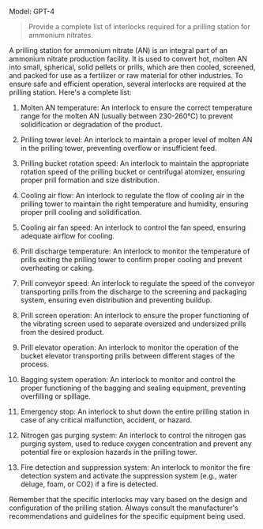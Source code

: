 Model: GPT-4

> Provide a complete list of interlocks required for a prilling station for ammonium nitrates.

A prilling station for ammonium nitrate (AN) is an integral part of an ammonium nitrate production facility. It is used to convert hot, molten AN into small, spherical, solid pellets or prills, which are then cooled, screened, and packed for use as a fertilizer or raw material for other industries. To ensure safe and efficient operation, several interlocks are required at the prilling station. Here's a complete list:

1.  Molten AN temperature: An interlock to ensure the correct temperature range for the molten AN (usually between 230-260°C) to prevent solidification or degradation of the product.
    
2.  Prilling tower level: An interlock to maintain a proper level of molten AN in the prilling tower, preventing overflow or insufficient feed.
    
3.  Prilling bucket rotation speed: An interlock to maintain the appropriate rotation speed of the prilling bucket or centrifugal atomizer, ensuring proper prill formation and size distribution.
    
4.  Cooling air flow: An interlock to regulate the flow of cooling air in the prilling tower to maintain the right temperature and humidity, ensuring proper prill cooling and solidification.
    
5.  Cooling air fan speed: An interlock to control the fan speed, ensuring adequate airflow for cooling.
    
6.  Prill discharge temperature: An interlock to monitor the temperature of prills exiting the prilling tower to confirm proper cooling and prevent overheating or caking.
    
7.  Prill conveyor speed: An interlock to regulate the speed of the conveyor transporting prills from the discharge to the screening and packaging system, ensuring even distribution and preventing buildup.
    
8.  Prill screen operation: An interlock to ensure the proper functioning of the vibrating screen used to separate oversized and undersized prills from the desired product.
    
9.  Prill elevator operation: An interlock to monitor the operation of the bucket elevator transporting prills between different stages of the process.
    
10.  Bagging system operation: An interlock to monitor and control the proper functioning of the bagging and sealing equipment, preventing overfilling or spillage.
    
11.  Emergency stop: An interlock to shut down the entire prilling station in case of any critical malfunction, accident, or hazard.
    
12.  Nitrogen gas purging system: An interlock to control the nitrogen gas purging system, used to reduce oxygen concentration and prevent any potential fire or explosion hazards in the prilling tower.
    
13.  Fire detection and suppression system: An interlock to monitor the fire detection system and activate the suppression system (e.g., water deluge, foam, or CO2) if a fire is detected.
    

Remember that the specific interlocks may vary based on the design and configuration of the prilling station. Always consult the manufacturer's recommendations and guidelines for the specific equipment being used.
